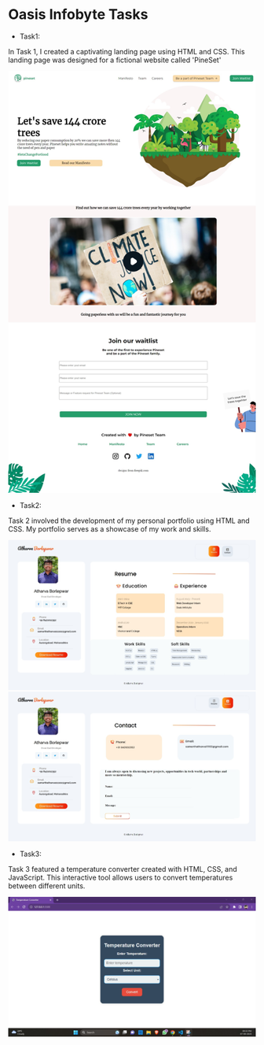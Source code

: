 # Oasis Infobyte Tasks
- Task1:

In Task 1, I created a captivating landing page using HTML and CSS.
This landing page was designed for a fictional website called 'PineSet'

![task1](./assets/Task1.jpeg)
- Task2:

Task 2 involved the development of my personal portfolio using HTML and CSS. My portfolio serves as a showcase of my work and skills.

![task21](./assets/Task22.jpeg)
![task22](./assets/Task21.jpeg)

- Task3:

Task 3 featured a temperature converter created with HTML, CSS, and JavaScript. This interactive tool allows users to convert temperatures between different units.

![task3](./assets/Task3.jpg)




